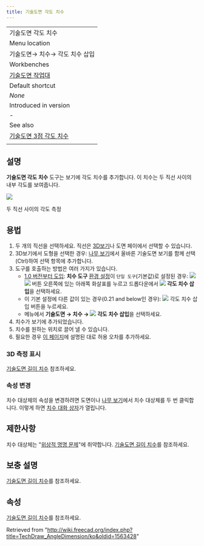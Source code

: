 ```yaml
---
title: 기술도면 각도 치수
---
```

|  |
| --- |
| 기술도면 각도 치수 |
| Menu location |
| 기술도면→ 치수→ 각도 치수 삽입 |
| Workbenches |
| [기술도면 작업대](/TechDraw_Workbench/ko "TechDraw Workbench/ko") |
| Default shortcut |
| *None* |
| Introduced in version |
| - |
| See also |
| [기술도면 3점 각도 치수](/TechDraw_3PtAngleDimension/ko "TechDraw 3PtAngleDimension/ko") |
|  |

## 설명

**기술도면 각도 치수** 도구는 보기에 각도 치수를 추가합니다. 이 치수는 두 직선 사이의 내부 각도를 보여줍니다.

![](/images/TechDraw_Dimension_Angle_example.png)

두 직선 사이의 각도 측정

## 용법

1. 두 개의 직선을 선택하세요. 직선은 [3D보기](/3D_view/ko "3D view/ko")나 도면 페이에서 선택할 수 있습니다.
2. 3D보기에서 도형을 선택한 경우: [나무 보기](/Tree_view/ko "Tree view/ko")에서 올바른 기술도면 보기를 함께 선택(Ctrl)하여 선택 항목에 추가합니다.
3. 도구를 호출하는 방법은 여러 가지가 있습니다.
   * [1.0 버전부터 도입](/Release_notes_1.0 "Release notes 1.0"): **치수 도구** [환경 설정](/TechDraw_Preferences/ko#치수 "TechDraw Preferences/ko")이 `단일 도구`(기본값)로 설정된 경우: ![](/images/TechDraw_Dimension.svg)![](/images/Toolbar_flyout_arrow.svg) 버튼 오른쪽에 있는 아래쪽 화살표를 누르고 드롭다운에서 **![](/images/TechDraw_AngleDimension.svg) 각도 치수 삽입**을 선택하세요.
   * 이 기본 설정에 다른 값이 있는 경우(0.21 and below인 경우): ![](/images/TechDraw_AngleDimension.svg) 각도 치수 삽입 버튼을 누르세요.
   * 메뉴에서 **기술도면 → 치수 → ![](/images/TechDraw_AngleDimension.svg) 각도 치수 삽입**을 선택하세요.
4. 치수가 보기에 추가되었습니다.
5. 치수를 원하는 위치로 끌어 낼 수 있습니다.
6. 필요한 경우 [이 페이지](/TechDraw_Geometric_dimensioning_and_tolerancing/ko#공차(Tolerances) "TechDraw Geometric dimensioning and tolerancing/ko")에 설명된 대로 허용 오차를 추가하세요.

### 3D 측정 표시

[기술도면 길이 치수](/TechDraw_LengthDimension/ko#3D_측정_표시 "TechDraw LengthDimension/ko") 참조하세요.

### 속성 변경

치수 대상체의 속성을 변경하려면 도면이나 [나무 보기](/Tree_view/ko "Tree view/ko")에서 치수 대상체를 두 번 클릭합니다. 이렇게 하면 [치수 대화 상자](/TechDraw_LengthDimension/ko#치수_대화_상자 "TechDraw LengthDimension/ko")가 열립니다.

## 제한사항

치수 대상체는 "[위상적 명명 문제](/Topological_naming_problem/ko "Topological naming problem/ko")"에 취약합니다. [기술도면 길이 치수](/TechDraw_LengthDimension/ko "TechDraw LengthDimension/ko")를 참조하세요.

## 보충 설명

[기술도면 길이 치수](/TechDraw_LengthDimension/ko#보충_설명 "TechDraw LengthDimension/ko")를 참조하세요.

## 속성

[기술도면 길이 치수](/TechDraw_LengthDimension/ko#속성 "TechDraw LengthDimension/ko")를 참조하세요.

Retrieved from "<http://wiki.freecad.org/index.php?title=TechDraw_AngleDimension/ko&oldid=1563428>"